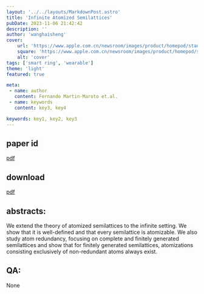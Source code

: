 ```yaml
---
layout: '../../layouts/MarkdownPost.astro'
title: 'Infinite Atomized Semilattices'
pubDate: 2023-11-06 21:42:42
description: ''
author: 'wanghaisheng'
cover:
    url: 'https://www.apple.com.cn/newsroom/images/product/homepod/standard/Apple-HomePod-hero-230118_big.jpg.large_2x.jpg'
    square: 'https://www.apple.com.cn/newsroom/images/product/homepod/standard/Apple-HomePod-hero-230118_big.jpg.large_2x.jpg'
    alt: 'cover'
tags: ['smart ring', 'wearable'] 
theme: 'light'
featured: true

meta:
 - name: author
   content: Fernando Martin-Maroto et.al.
 - name: keywords
   content: key3, key4

keywords: key1, key2, key3
---
```


## paper id
[pdf](2311.01389v1)
## download
[pdf]([2311.01389v1](http://arxiv.org/abs/2311.01389v1))
## abstracts:
We extend the theory of atomized semilattices to the infinite setting. We show that it is well-defined and that every semilattice is atomizable. We also study atom redundancy, focusing on complete and finitely generated semilattices and show that for finitely generated semilattices, atomizations consisting exclusively of non-redundant atoms always exist.
## QA:
None
